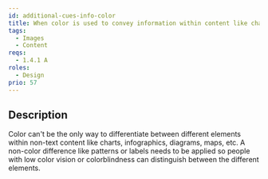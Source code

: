 ```yaml
---
id: additional-cues-info-color
title: When color is used to convey information within content like charts, infographics, etc, additional cues must be available
tags:
  - Images
  - Content
reqs:
  - 1.4.1 A
roles:
  - Design
prio: 57
---
```


## Description

Color can't be the only way to differentiate between different elements within non-text content like charts, infographics, diagrams, maps, etc. A non-color difference like patterns or labels needs to be applied so people with low color vision or colorblindness can distinguish between the different elements.
